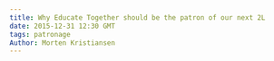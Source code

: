 ```yaml
---
title: Why Educate Together should be the patron of our next 2L
date: 2015-12-31 12:30 GMT
tags: patronage
Author: Morten Kristiansen
---
```

